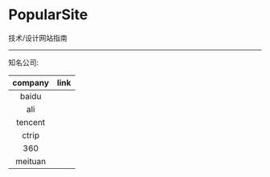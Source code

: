 # PopularSite
技术/设计网站指南

******



知名公司:

| company | link |
| :-----: | :--: |
|  baidu  |      |
|   ali   |      |
| tencent |      |
|  ctrip  |      |
|   360   |      |
| meituan |      |

